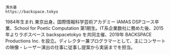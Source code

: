 	清水基
	https://backspace.tokyo


1984年生まれ 東京出身。国際情報科学芸術アカデミー IAMAS DSPコース卒業、School for Poetic Computation 第1期生。IT系企業数社に務めた後、2015年よりラボスペース backspacetokyo を共同主催、2019年 BACKSPACE Productions Inc. を設立。ディレクター兼プログラマーとして、主にコンサートの映像・レーザー演出の仕事に従事し提案から実装までを担当。
